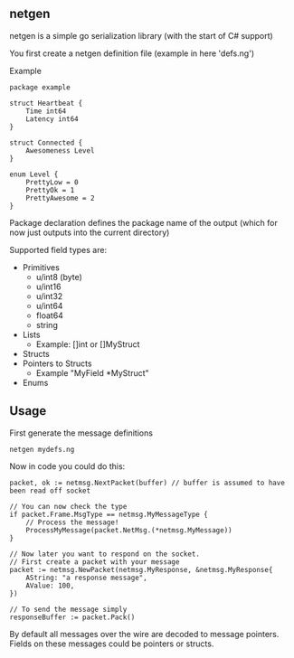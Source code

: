 netgen
--------------------

netgen is a simple go serialization library (with the start of C# support)

You first create a netgen definition file (example in here 'defs.ng')

Example
```
package example

struct Heartbeat {
    Time int64
    Latency int64
}

struct Connected {
    Awesomeness Level
}

enum Level {
    PrettyLow = 0
    PrettyOk = 1
    PrettyAwesome = 2
}
```
Package declaration defines the package name of the output (which for now just outputs into the current directory)

Supported field types are:
- Primitives
  - u/int8 (byte)
  - u/int16
  - u/int32
  - u/int64
  - float64
  - string
- Lists
  - Example: []int or []MyStruct
- Structs
- Pointers to Structs
  - Example "MyField *MyStruct"
- Enums

Usage
----------------------
First generate the message definitions
```
netgen mydefs.ng
```

Now in code you could do this:
```
packet, ok := netmsg.NextPacket(buffer) // buffer is assumed to have been read off socket

// You can now check the type
if packet.Frame.MsgType == netmsg.MyMessageType {
    // Process the message!
    ProcessMyMessage(packet.NetMsg.(*netmsg.MyMessage))
}

// Now later you want to respond on the socket.
// First create a packet with your message
packet := netmsg.NewPacket(netmsg.MyResponse, &netmsg.MyResponse{
    AString: "a response message",
    AValue: 100,
})

// To send the message simply
responseBuffer := packet.Pack()
```

By default all messages over the wire are decoded to message pointers.
Fields on these messages could be pointers or structs.
